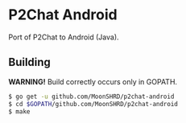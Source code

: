 # P2Chat Android
Port of P2Chat to Android (Java).

## Building
**WARNING!** Build correctly occurs only in GOPATH.  
```bash
$ go get -u github.com/MoonSHRD/p2chat-android
$ cd $GOPATH/github.com/MoonSHRD/p2chat-android
$ make
```
